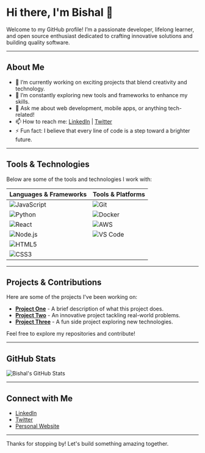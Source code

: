 # Hi there, I'm Bishal 👋

Welcome to my GitHub profile! I’m a passionate developer, lifelong learner, and open source enthusiast dedicated to crafting innovative solutions and building quality software.

---

## About Me

- 🔭 I’m currently working on exciting projects that blend creativity and technology.
- 🌱 I’m constantly exploring new tools and frameworks to enhance my skills.
- 💬 Ask me about web development, mobile apps, or anything tech-related!
- 📫 How to reach me: [LinkedIn](https://www.linkedin.com/in/bishal) | [Twitter](https://twitter.com/bishal)
- ⚡ Fun fact: I believe that every line of code is a step toward a brighter future.

---

## Tools & Technologies

Below are some of the tools and technologies I work with:

| Languages & Frameworks | Tools & Platforms         |
| ---------------------- | ------------------------- |
| ![JavaScript](https://img.shields.io/badge/-JavaScript-F7DF1E?logo=javascript&logoColor=black&style=flat) | ![Git](https://img.shields.io/badge/-Git-F05032?logo=git&logoColor=white&style=flat)  |
| ![Python](https://img.shields.io/badge/-Python-3776AB?logo=python&logoColor=white&style=flat)         | ![Docker](https://img.shields.io/badge/-Docker-2496ED?logo=docker&logoColor=white&style=flat)  |
| ![React](https://img.shields.io/badge/-React-61DAFB?logo=react&logoColor=black&style=flat)              | ![AWS](https://img.shields.io/badge/-AWS-232F3E?logo=amazon-aws&logoColor=white&style=flat)     |
| ![Node.js](https://img.shields.io/badge/-Node.js-339933?logo=node.js&logoColor=white&style=flat)         | ![VS Code](https://img.shields.io/badge/-VS_Code-007ACC?logo=visual-studio-code&logoColor=white&style=flat) |
| ![HTML5](https://img.shields.io/badge/-HTML5-E34F26?logo=html5&logoColor=white&style=flat)              |                           |
| ![CSS3](https://img.shields.io/badge/-CSS3-1572B6?logo=css3&logoColor=white&style=flat)                |                           |

---

## Projects & Contributions

Here are some of the projects I've been working on:

- [**Project One**](https://github.com/bishal/project-one) - A brief description of what this project does.
- [**Project Two**](https://github.com/bishal/project-two) - An innovative project tackling real-world problems.
- [**Project Three**](https://github.com/bishal/project-three) - A fun side project exploring new technologies.

Feel free to explore my repositories and contribute!

---

## GitHub Stats

![Bishal's GitHub Stats](https://github-readme-stats.vercel.app/api?username=bishal&show_icons=true&theme=radical)

---

## Connect with Me

- [LinkedIn](https://www.linkedin.com/in/bishal)
- [Twitter](https://twitter.com/bishal)
- [Personal Website](https://bishal.dev)

---

Thanks for stopping by! Let's build something amazing together.
